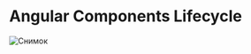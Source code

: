 # Angular Components Lifecycle

![Снимок](https://user-images.githubusercontent.com/36592075/61596628-9f153e80-ac0e-11e9-9347-df36f05e22af.PNG)


